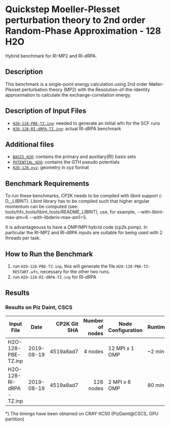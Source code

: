 # Quickstep Moeller-Plesset perturbation theory to 2nd order Random-Phase Approximation - 128 H2O

Hybrid benchmark for RI-MP2 and RI-dRPA.

## Description

This benchmark is a single-point energy calculation using 2nd order Møller-Plesset perturbation theory (MP2) with the Resolution-of-the-Identity approximation to calculate the exchange-correlation energy.

## Description of Input Files

- [`H2O-128-PBE-TZ.inp`](H2O-128-PBE-TZ.inp): needed to generate an initial wfn for the SCF runs
- [`H2O-128-RI-dRPA-TZ.inp`](H2O-128-RI-dRPA-TZ.inp): actual RI-dRPA benchmark

## Additional files

- [`BASIS_H2O`](BASIS_H2O): contains the primary and auxiliary(RI) basis sets
- [`POTENTIAL_H2O`](POTENTIAL_H2O): contains the GTH pseudo potentials
- [`H2O-128.xyz`](H2O-128.xyz): geometry in xyz format

## Benchmark Requirements

To run these benchmarks, CP2K needs to be compiled with libint support (-D__LIBINT). Libint library has to be compiled such that higher angular momentum can be computed (see: tools/hfx_tools/libint_tools/README_LIBINT), use, for example, --with-libint-max-am=6 --with-libderiv-max-am1=5.

It is advantageouss to have a OMP/MPI hybrid code (cp2k.psmp).
In particular the RI-MP2 and RI-dRPA inputs are suitable for being used with 2 threads per task.

## How to Run the Benchmark

1) run `H2O-128-PBE-TZ.inp`, this will generate the file `H2O-128-PBE-TZ-RESTART.wfn`, necessary for the other two runs.
3) run `H2O-128-RI-dRPA-TZ.inp` for RI-dRPA

## Results

### Results on Piz Daint, CSCS

| Input File             | Date       | CP2K Git SHA | Number of nodes | Node Configuration  | Runtime |
| ---------------------- | ---------- | ------------:| ---------------:| ------------------- | ------- |
| H2O-128-PBE-TZ.inp     | 2019-08-19 | 4519a8ad7    | 4 nodes         | 12 MPI x 1 OMP      | ~2 min  |
| H2O-128-RI-dRPA-TZ.inp | 2019-08-19 | 4519a8ad7    | 128 nodes       | 2 MPI x 6 OMP       | 80 min  |

*) The timings have been obtained on CRAY-XC50 (PizDaint@CSCS, GPU partition)

